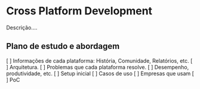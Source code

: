 # Cross Platform Development
Descrição....

## Plano de estudo e abordagem

[ ] Informações de cada plataforma: História, Comunidade, Relatórios, etc.
[ ] Arquitetura.
[ ] Problemas que cada plataforma resolve.
[ ] Desempenho, produtividade, etc.
[ ] Setup inicial
[ ] Casos de uso
[ ] Empresas que usam
[ ] PoC
